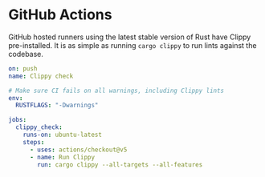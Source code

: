 # GitHub Actions

GitHub hosted runners using the latest stable version of Rust have Clippy pre-installed.
It is as simple as running `cargo clippy` to run lints against the codebase.

```yml
on: push
name: Clippy check

# Make sure CI fails on all warnings, including Clippy lints
env:
  RUSTFLAGS: "-Dwarnings"

jobs:
  clippy_check:
    runs-on: ubuntu-latest
    steps:
      - uses: actions/checkout@v5
      - name: Run Clippy
        run: cargo clippy --all-targets --all-features
```
